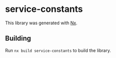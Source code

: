# service-constants

This library was generated with [Nx](https://nx.dev).

## Building

Run `nx build service-constants` to build the library.
